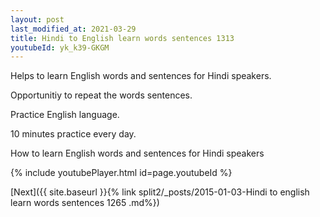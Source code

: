 ```yaml
---
layout: post
last_modified_at: 2021-03-29
title: Hindi to English learn words sentences 1313 
youtubeId: yk_k39-GKGM
---
```

 
 
Helps to learn English words and sentences for Hindi speakers.

Opportunitiy to repeat the words sentences. 

Practice English language. 
 
10 minutes practice every day. 
 
How to learn English words and sentences for Hindi speakers 
 
{% include youtubePlayer.html id=page.youtubeId %}
 
 
[Next]({{ site.baseurl }}{% link  split2/_posts/2015-01-03-Hindi to english learn words sentences 1265 .md%})
 
